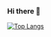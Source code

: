 ### Hi there 👋
[![Top Langs](https://github-readme-stats.vercel.app/api/top-langs/?username=Miyagi-jiye)](https://github.com/anuraghazra/github-readme-stats)
<!--
**Miyagi-jiye/Miyagi-jiye** is a ✨ _special_ ✨ repository because its `README.md` (this file) appears on your GitHub profile.

Here are some ideas to get you started:

- 🔭 I’m currently working on ...
- 🌱 I’m currently learning ...
- 👯 I’m looking to collaborate on ...
- 🤔 I’m looking for help with ...
- 💬 Ask me about ...
- 📫 How to reach me: ...
- 😄 Pronouns: ...
- ⚡ Fun fact: ...
-->
